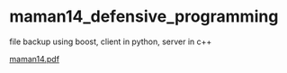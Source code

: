# maman14_defensive_programming
file backup using boost, client in python, server in c++

[maman14.pdf](https://github.com/raphick99/maman14_defensive_programming/files/7075174/_.14.pdf)
